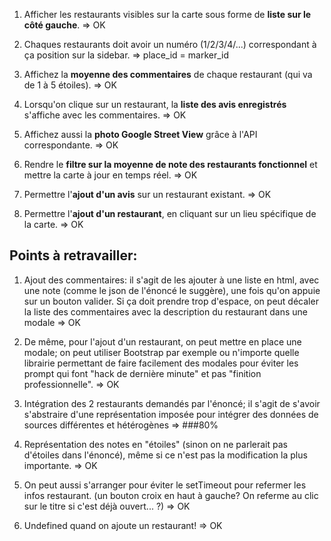 1. Afficher les restaurants visibles sur la carte sous forme de **liste sur le côté gauche**. => OK

2. Chaques restaurants doit avoir un numéro (1/2/3/4/...) correspondant à ça position sur la sidebar. => place_id = marker_id

3. Affichez la **moyenne des commentaires** de chaque restaurant (qui va de 1 à 5 étoiles). => OK

4. Lorsqu'on clique sur un restaurant, la **liste des avis enregistrés** s'affiche avec les commentaires. => OK

5. Affichez aussi la **photo Google Street View** grâce à l'API correspondante. => OK

6. Rendre le **filtre sur la moyenne de note des restaurants fonctionnel** et mettre la carte à jour en temps réel. => OK

7. Permettre l'**ajout d'un avis** sur un restaurant existant. => OK

8. Permettre l'**ajout d'un restaurant**, en cliquant sur un lieu spécifique de la carte. => OK



## Points à retravailler:
1. Ajout des commentaires: il s'agit de les ajouter à une liste en html, avec une note (comme le json de l'énoncé le suggère), une fois qu'on appuie sur un bouton valider. Si ça doit prendre trop d'espace, on peut décaler la liste des commentaires avec la description du restaurant dans une modale => OK

2. De même, pour l'ajout d'un restaurant, on peut mettre en place une modale; on peut utiliser Bootstrap par exemple ou n'importe quelle librairie permettant de faire facilement des modales pour éviter les prompt qui font "hack de dernière minute" et pas "finition professionnelle". => OK

3. Intégration des 2 restaurants demandés par l'énoncé; il s'agit de s'avoir s'abstraire d'une représentation imposée pour intégrer des données de sources différentes et hétérogènes => ###80%

4. Représentation des notes en "étoiles" (sinon on ne parlerait pas d'étoiles dans l'énoncé), même si ce n'est pas la modification la plus importante. => OK

5. On peut aussi s'arranger pour éviter le setTimeout pour refermer les infos restaurant. (un bouton croix en haut à gauche? On referme au clic sur le titre si c'est déjà ouvert... ?) => OK

6. Undefined quand on ajoute un restaurant! => OK




